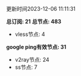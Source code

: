 更新时间2023-12-06 11:11:31

**总订阅: 21**
**总节点: 483**
- vless节点: 4

**google ping有效节点: 31**
- v2ray节点: 24
- ss节点: 7
